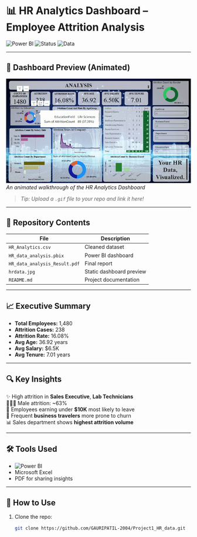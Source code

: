 # 📊 HR Analytics Dashboard – Employee Attrition Analysis

![Power BI](https://img.shields.io/badge/Tool-Power%20BI-yellow?logo=powerbi)
![Status](https://img.shields.io/badge/Project-Final-green)
![Data](https://img.shields.io/badge/Data-Cleaned-blue)

---

## 🎥 Dashboard Preview (Animated)
![Dashboard Demo](https://raw.githubusercontent.com/GAURIPATIL-2004/Project1_HR_data/main/dashboard_preview.gif)
*An animated walkthrough of the HR Analytics Dashboard*  
> _Tip: Upload a `.gif` file to your repo and link it here!_

---

## 📁 Repository Contents

| File | Description |
|------|-------------|
| `HR_Analytics.csv` | Cleaned dataset |
| `HR_data_analysis.pbix` | Power BI dashboard |
| `HR_data_analysis_Result.pdf` | Final report |
| `hrdata.jpg` | Static dashboard preview |
| `README.md` | Project documentation |

---

## 📈 Executive Summary

- **Total Employees:** 1,480  
- **Attrition Cases:** 238  
- **Attrition Rate:** 16.08%  
- **Avg Age:** 36.92 years  
- **Avg Salary:** $6.5K  
- **Avg Tenure:** 7.01 years  

---

## 🔍 Key Insights

✨ High attrition in **Sales Executive**, **Lab Technicians**  
🧑‍🤝‍🧑 Male attrition: ~63%  
💸 Employees earning under **$10K** most likely to leave  
🧭 Frequent **business travelers** more prone to churn  
📊 Sales department shows **highest attrition volume**

---

## 🛠 Tools Used

- ![Power BI](https://img.shields.io/badge/PowerBI-Dashboard-yellow?logo=powerbi)
- Microsoft Excel
- PDF for sharing insights

---

## 🚀 How to Use

1. Clone the repo:
   ```bash
   git clone https://github.com/GAURIPATIL-2004/Project1_HR_data.git
